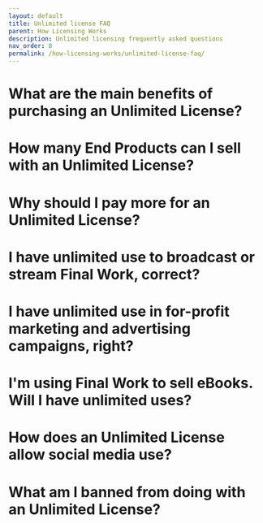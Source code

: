 ```yaml
---
layout: default
title: Unlimited license FAQ
parent: How Licensing Works
description: Unlimited licensing frequently asked questions
nav_order: 8
permalink: /how-licensing-works/unlimited-license-faq/
---
```


# What are the main benefits of purchasing an Unlimited License?
# How many End Products can I sell with an Unlimited License?
# Why should I pay more for an Unlimited License?
# I have unlimited use to broadcast or stream Final Work, correct?
# I have unlimited use in for-profit marketing and advertising campaigns, right?
# I'm using Final Work to sell eBooks. Will I have unlimited uses?
# How does an Unlimited License allow social media use?
# What am I banned from doing with an Unlimited License?